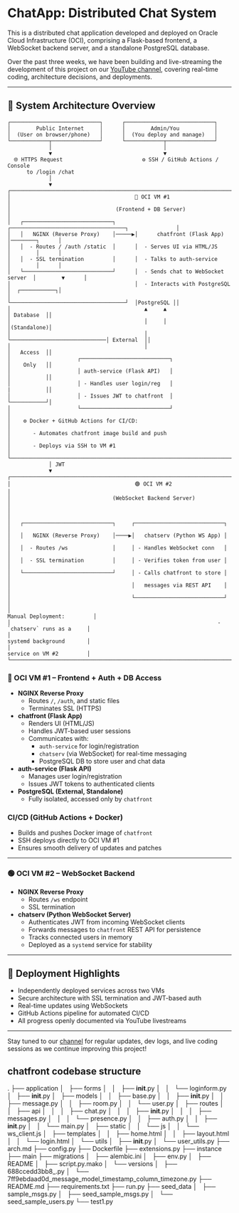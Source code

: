 # ChatApp: Distributed Chat System

This is a distributed chat application developed and deployed on Oracle Cloud Infrastructure (OCI), comprising a Flask-based frontend, a WebSocket backend server, and a standalone PostgreSQL database.

Over the past three weeks, we have been building and live-streaming the development of this project on our [YouTube channel](https://www.youtube.com/watch?v=I__C33kdx5A&list=PL9Y1FPcAeZr21m8n7dkynGRS-qvOsg3Ld), covering real-time coding, architecture decisions, and deployments.

---

## 📐 System Architecture Overview
```
┌────────────────────────────┐      ┌────────────────────────────┐
│        Public Internet     │      │        Admin/You           │
│  (User on browser/phone)   │      │  (You deploy and manage)   │
└────────────┬───────────────┘      └────────────┬───────────────┘
             │                                   │
             ▼                                   ▼
  🌐 HTTPS Request                         ⚙️ SSH / GitHub Actions / Console
      to /login /chat
             │
             ▼
┌────────────────────────────────────────────────────────────────────────────────────────────┐
│                                       🔵 OCI VM #1                                         │
│                                 (Frontend + DB Server)                                     │
│   ┌────────────────────────────┐      ┌────────────────────────────────────┐               │
│   │   NGINX (Reverse Proxy)    │─────▶│      chatfront (Flask App)         │────────┐      │
│   │  - Routes / /auth /static  │      │  - Serves UI via HTML/JS           │        │      │
│   │  - SSL termination         │      │  - Talks to auth-service           │        │      │
│   └────────────────────────────┘      │  - Sends chat to WebSocket server  │        ▼      │
│                                       │  - Interacts with PostgreSQL       │  ┌───────────┐│
│                                       └────────────────────────────────────┘  │PostgreSQL ││
│                                          ▲     ▲                              │ Database  ││
│                                          │     │                              │(Standalone)│
│                                          │     └──────────────────────────────│ External  ││
│                                          │                                    │   Access  ││
│                     ┌────────────────────────────┐                            │    Only   ││
│                     │ auth-service (Flask API)   │                            │           ││
│                     │ - Handles user login/reg   │                            |           ││
│                     │ - Issues JWT to chatfront  │                            └───────────┘│ 
│                     └────────────────────────────┘                                         │
│    ⚙️ Docker + GitHub Actions for CI/CD:                                                   │
│       - Automates chatfront image build and push                                           │
│       - Deploys via SSH to VM #1                                                           │
└────────────────────────────────────────────────────────────────────────────────────────────┘
             │ JWT
             ▼
┌────────────────────────────────────────────────────────────────────────────────────────────┐
│                                       🟢 OCI VM #2                                         │
│                                (WebSocket Backend Server)                                  │
│                                                                                            │
│   ┌────────────────────────────┐     ┌────────────────────────────┐                        │
│   │   NGINX (Reverse Proxy)    │────▶│   chatserv (Python WS App) │                        │
│   │  - Routes /ws              │     │ - Handles WebSocket conn   │                        │
│   │  - SSL termination         │     │ - Verifies token from user │                        │
│   └────────────────────────────┘     │ - Calls chatfront to store │                        │
│                                      │   messages via REST API    │                        │
│                                      └────────────────────────────┘                        │
│                                                                 Manual Deployment:         │
│                                                                 - `chatserv` runs as a     │
│                                                                   systemd background       │
│                                                                   service on VM #2         │
└────────────────────────────────────────────────────────────────────────────────────────────┘
```


### 🔵 OCI VM #1 – Frontend + Auth + DB Access
- **NGINX Reverse Proxy**
  - Routes `/`, `/auth`, and static files
  - Terminates SSL (HTTPS)
- **chatfront (Flask App)**
  - Renders UI (HTML/JS)
  - Handles JWT-based user sessions
  - Communicates with:
    - `auth-service` for login/registration
    - `chatserv` (via WebSocket) for real-time messaging
    - PostgreSQL DB to store user and chat data
- **auth-service (Flask API)**
  - Manages user login/registration
  - Issues JWT tokens to authenticated clients
- **PostgreSQL (External, Standalone)**
  - Fully isolated, accessed only by `chatfront`

### CI/CD (GitHub Actions + Docker)
- Builds and pushes Docker image of `chatfront`
- SSH deploys directly to OCI VM #1
- Ensures smooth delivery of updates and patches

---

### 🟢 OCI VM #2 – WebSocket Backend
- **NGINX Reverse Proxy**
  - Routes `/ws` endpoint
  - SSL termination
- **chatserv (Python WebSocket Server)**
  - Authenticates JWT from incoming WebSocket clients
  - Forwards messages to `chatfront` REST API for persistence
  - Tracks connected users in memory
  - Deployed as a `systemd` service for stability

---

## 🚀 Deployment Highlights
- Independently deployed services across two VMs
- Secure architecture with SSL termination and JWT-based auth
- Real-time updates using WebSockets
- GitHub Actions pipeline for automated CI/CD
- All progress openly documented via YouTube livestreams

---

Stay tuned to our [channel](https://www.youtube.com/@kadirtecs) for regular updates, dev logs, and live coding sessions as we continue improving this project!


## chatfront codebase structure

.
├── application
│   ├── forms
│   │   ├── __init__.py
│   │   └── loginform.py
│   ├── __init__.py
│   ├── models
│   │   ├── base.py
│   │   ├── __init__.py
│   │   ├── message.py
│   │   ├── room.py
│   │   └── user.py
│   ├── routes
│   │   ├── api
│   │   │   ├── chat.py
│   │   │   ├── __init__.py
│   │   │   ├── messages.py
│   │   │   └── presence.py
│   │   ├── auth.py
│   │   ├── __init__.py
│   │   └── main.py
│   ├── static
│   │   └── js
│   │       └── ws_client.js
│   ├── templates
│   │   ├── home.html
│   │   ├── layout.html
│   │   └── login.html
│   └── utils
│       ├── __init__.py
│       └── user_utils.py
├── arch.md
├── config.py
├── Dockerfile
├── extensions.py
├── instance
├── main
├── migrations
│   ├── alembic.ini
│   ├── env.py
│   ├── README
│   ├── script.py.mako
│   └── versions
│       ├── 688ccedd3bb8_.py
│       └── 7ff9ebdaad0d_message_model_timestamp_column_timezone.py
├── README.md
├── requirements.txt
├── run.py
├── seed_data
│   ├── sample_msgs.py
│   ├── seed_sample_msgs.py
│   └── seed_sample_users.py
└── test1.py
